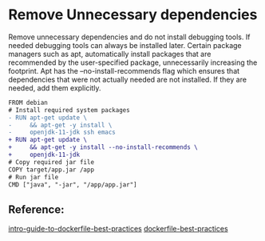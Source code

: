 # Remove Unnecessary dependencies

Remove unnecessary dependencies and do not install debugging tools. If needed debugging tools
can always be installed later. Certain package managers such as apt, automatically install 
packages that are recommended by the user-specified package, unnecessarily increasing the
footprint. Apt has the –no-install-recommends flag which ensures that dependencies that were
not actually needed are not installed. If they are needed, add them explicitly.


```diff
FROM debian
# Install required system packages
- RUN apt-get update \
-     && apt-get -y install \
-     openjdk-11-jdk ssh emacs
+ RUN apt-get update \
+     && apt-get -y install --no-install-recommends \
+     openjdk-11-jdk
# Copy required jar file 
COPY target/app.jar /app
# Run jar file
CMD ["java", "-jar", "/app/app.jar"]   
```


## Reference: 

[intro-guide-to-dockerfile-best-practices](https://www.docker.com/blog/intro-guide-to-dockerfile-best-practices/)
[dockerfile-best-practices](https://www.youtube.com/watch?v=JofsaZ3H1qM&t=391s)
